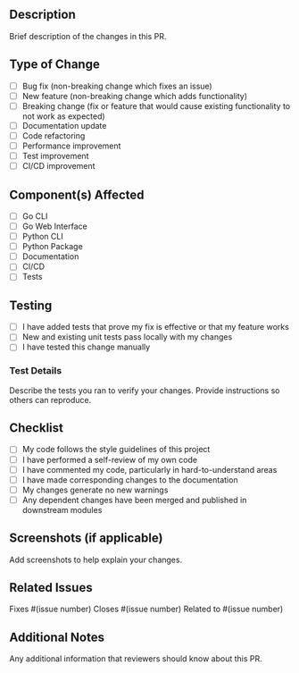 
## Description

Brief description of the changes in this PR.

## Type of Change

- [ ] Bug fix (non-breaking change which fixes an issue)
- [ ] New feature (non-breaking change which adds functionality)
- [ ] Breaking change (fix or feature that would cause existing functionality to not work as expected)
- [ ] Documentation update
- [ ] Code refactoring
- [ ] Performance improvement
- [ ] Test improvement
- [ ] CI/CD improvement

## Component(s) Affected

- [ ] Go CLI
- [ ] Go Web Interface
- [ ] Python CLI
- [ ] Python Package
- [ ] Documentation
- [ ] CI/CD
- [ ] Tests

## Testing

- [ ] I have added tests that prove my fix is effective or that my feature works
- [ ] New and existing unit tests pass locally with my changes
- [ ] I have tested this change manually

### Test Details

Describe the tests you ran to verify your changes. Provide instructions so others can reproduce.

## Checklist

- [ ] My code follows the style guidelines of this project
- [ ] I have performed a self-review of my own code
- [ ] I have commented my code, particularly in hard-to-understand areas
- [ ] I have made corresponding changes to the documentation
- [ ] My changes generate no new warnings
- [ ] Any dependent changes have been merged and published in downstream modules

## Screenshots (if applicable)

Add screenshots to help explain your changes.

## Related Issues

Fixes #(issue number)
Closes #(issue number)
Related to #(issue number)

## Additional Notes

Any additional information that reviewers should know about this PR.